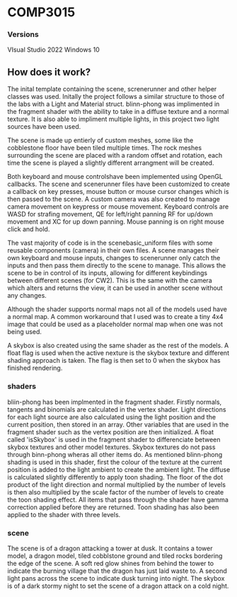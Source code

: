 # COMP3015


### Versions
VIsual Studio 2022
Windows 10

## How does it work?
The inital template containing the scene, screnerunner and other helper classes was used. Initally the project follows a similar structure to those of the labs with a Light and Material struct. blinn-phong was implimented in the fragment shader with the ability to take in a diffuse texture and a normal texture. It is also able to impliment multiple lights, in this project two light sources have been used.

The scene is made up entierly of custom meshes, some like the cobblestone floor have been tiled multiple times. The rock meshes surrounding the scene are placed with a random offset and rotation, each time the scene is played a slightly different arrangment will be created.

Both keyboard and mouse controlshave been implemented using OpenGL callbacks. The scene and scenerunner files have been customized to create a callback on key presses, mouse button or mouse cursor changes which is then passed to the scene. A custom camera was also created to manage camera movement on keypress or mouse movement. Keyboard controls are WASD for strafing movement, QE for left/right panning RF for up/down movement and XC for up down panning. Mouse panning is on right mouse click and hold.

The vast majority of code is in the scenebasic_uniform files with some reusable components (camera) in their own files. A scene manages their own keyboard and mouse inputs, changes to scenerunner only catch the inputs and then pass them directly to the scene to manage. This allows the scene to be in control of its inputs, allowing for different keybindings between different scenes (for CW2). This is the same with the camera which alters and returns the view, it can be used in another scene without any changes.

Although the shader supports normal maps not all of the models used have a normal map. A common workaround that I used was to create a tiny 4x4 image that could be used as a placeholder normal map when one was not being used.

A skybox is also created using the same shader as the rest of the models. A float flag is used when the active nexture is the skybox texture and different shading approach is taken. The flag is then set to 0 when the skybox has finished rendering.

### shaders
bliin-phong has been implmented in the fragment shader. Firstly normals, tangents and binomials are calculated in the vertex shader. Light directions for each light source are also calculated using the light position and the current position, then stored in an array. Other variables that are used in the fragment shader such as the vertex position are then initialized. A float called 'isSkybox' is used in the fragment shader to differenciate between skybox textures and other model textures. Skybox textures do not pass through binn-phong wheras all other items do. As mentioned blinn-phong shading is used in this shader, first the colour of the texture at the current position is added to the light ambient to create the ambient light. The diffuse is calculated slightly differently to apply toon shading. The floor of the dot product of the light direction and normal multiplied by the number of levels is then also multiplied by the scale factor of the number of levels to create the toon shading effect. All items that pass through the shader have gamma correction applied before they are returned. Toon shading has also been applied to the shader with three levels.

### scene
The scene is of a dragon attacking a tower at dusk. It contains a tower model, a dragon model, tiled cobblstone ground and tiled rocks bordering the edge of the scene. A soft red glow shines from behind the tower to indicate the burning village that the dragon has just laid waste to. A second light pans across the scene to indicate dusk turning into night. The skybox is of a dark stormy night to set the scene of a dragon attack on a cold night.


